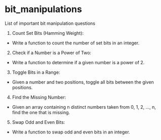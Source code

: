 # bit_manipulations
List of important bit manipulation questions

1. Count Set Bits (Hamming Weight):
 - Write a function to count the number of set bits in an integer.
2. Check if a Number is a Power of Two:
 - Write a function to determine if a given number is a power of 2.
3. Toggle Bits in a Range:
 - Given a number and two positions, toggle all bits between the given positions.
4. Find the Missing Number:
 - Given an array containing n distinct numbers taken from 0, 1, 2, ..., n, find the one that is missing.
5. Swap Odd and Even Bits:
 - Write a function to swap odd and even bits in an integer.
